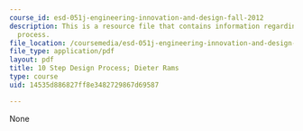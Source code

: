 ```yaml
---
course_id: esd-051j-engineering-innovation-and-design-fall-2012
description: This is a resource file that contains information regarding 10 step design
  process.
file_location: /coursemedia/esd-051j-engineering-innovation-and-design-fall-2012/14535d886827ff8e3482729867d69587_MITESD_051JF12_Lec02.pdf
file_type: application/pdf
layout: pdf
title: 10 Step Design Process; Dieter Rams
type: course
uid: 14535d886827ff8e3482729867d69587

---
```

None